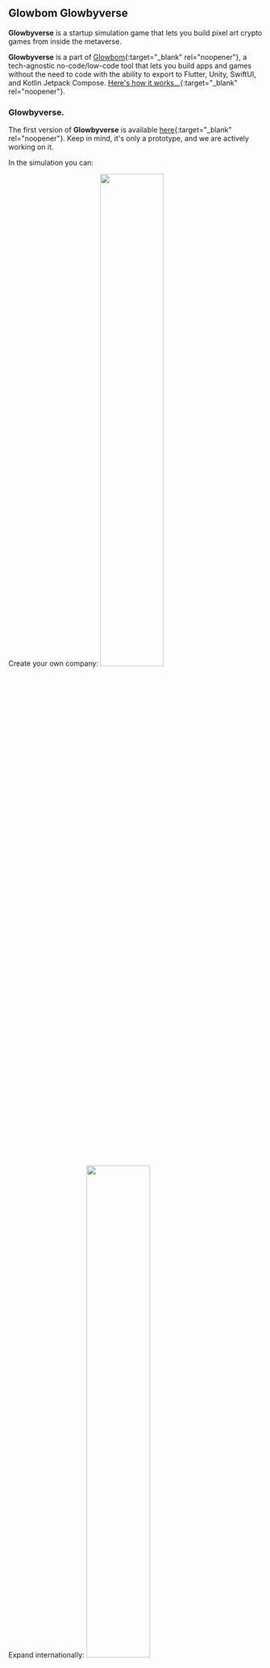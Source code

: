 ## Glowbom Glowbyverse



**Glowbyverse** is a startup simulation game that lets you build pixel art crypto games from inside the metaverse.

**Glowbyverse** is a part of [Glowbom](https://glowbom.com/){:target="_blank" rel="noopener"}, a tech-agnostic no-code/low-code tool that lets you build apps and games without the need to code with the ability to export to Flutter, Unity, SwiftUI, and Kotlin Jetpack Compose. [Here's how it works...](https://www.youtube.com/watch?v=nEnlP_f0jG4){:target="_blank" rel="noopener"}.
 
### Glowbyverse.

The first version of **Glowbyverse** is available [here](https://glowbyverse.netlify.app/){:target="_blank" rel="noopener"}. Keep in mind, it's only a prototype, and we are actively working on it.

In the simulation you can:

Create your own company:
<img src="https://user-images.githubusercontent.com/2455891/203458509-7a2b3fec-e9a5-477b-91e9-837bf3d2ec3d.png" width=50% height=50%>

Expand internationally:
<img src="https://user-images.githubusercontent.com/2455891/203458880-4b866c51-e82c-410c-adfc-aa0669bc3b48.png" width=50% height=50%>

Manage fundraising:
<img src="https://user-images.githubusercontent.com/2455891/203458967-81e6606a-3dd3-460a-aec3-752660b2aedf.png" width=50% height=50%>

Build crypto games from inside the simulation:

<img src="https://user-images.githubusercontent.com/2455891/203459339-6e268c67-a7d2-4218-89dc-e25cd13446f7.png" width=50% height=50%>

Here's [a quick demo](https://www.youtube.com/watch?v=mBey-ND_D0A) of the pixel art crypto game that you'll be able to build. Keep in mind, it's still beign integrated into the Glowbyverse.

## Stay tuned

The project is in active development, and we're super excited to add more gaming mechanics and improve the metaverse soon.

## Feedback

If you have any questions or feedback, please let us know at **support@glowbom.com**.
